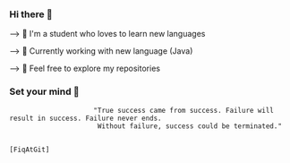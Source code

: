 ### Hi there 👋

--> 🏮 I'm a student who loves to learn new languages

--> 🏮 Currently working with new language (Java)

--> 🏮 Feel free to explore my repositories

### Set your mind 🧠

                         "True success came from success. Failure will result in success. Failure never ends. 
                          Without failure, success could be terminated."

                                                                                                   [FiqAtGit]
